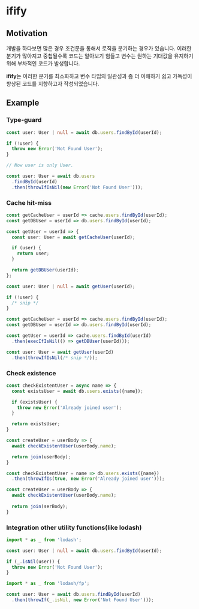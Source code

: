 # ifify

## Motivation

개발을 하다보면 많은 경우 조건문을 통해서 로직을 분기하는 경우가 있습니다. 이러한 분기가 많아지고 중첩될수록 코드는 알아보기 힘들고 변수는 원하는 기대값을 유지하기 위해 부차적인 코드가 발생합니다.

**ifify**는 이러한 분기를 최소화하고 변수 타입의 일관성과 좀 더 이해하기 쉽고 가독성이 향상된 코드를 지향하고자 작성되었습니다.

## Example

### Type-guard

```typescript
const user: User | null = await db.users.findById(userId);

if (!user) {
  throw new Error('Not Found User');
}

// Now user is only User.
```

```typescript
const user: User = await db.users
  .findById(userId)
  .then(throwIfIsNil(new Error('Not Found User')));
```

### Cache hit-miss

```typescript
const getCacheUser = userId => cache.users.findById(userId);
const getDBUser = userId => db.users.findById(userId);

const getUser = userId => {
  const user: User = await getCacheUser(userId);

  if (user) {
    return user;
  }

  return getDBUser(userId);
};

const user: User | null = await getUser(userId);

if (!user) {
  /* snip */
}
```

```typescript
const getCacheUser = userId => cache.users.findById(userId);
const getDBUser = userId => db.users.findById(userId);

const getUser = userId => cache.users.findById(userId)
  .then(execIfIsNil(() => getDBUser(userId)));

const user: User = await getUser(userId)
  .then(throwIfIsNil(/* snip */));
```

### Check existence

```typescript
const checkExistentUser = async name => {
  const existsUser = await db.users.exists({name});

  if (existsUser) {
    throw new Error('Already joined user');
  }

  return existsUser;
}

const createUser = userBody => {
  await checkExistentUser(userBody.name);

  return join(userBody);
}
```

```typescript
const checkExistentUser = name => db.users.exists({name})
  .then(throwIfIs(true, new Error('Already joined user')));

const createUser = userBody => {
  await checkExistentUser(userBody.name);
  
  return join(serBody);
}
```

### Integration other utility functions(like lodash)

```typescript
import * as _ from 'lodash';

const user: User | null = await db.users.findById(userId);

if (_.isNil(user)) {
  throw new Error('Not Found User');
}
```

```typescript
import * as _ from 'lodash/fp';

const user: User = await db.users.findById(userId)
  .then(throwIf(_.isNil, new Error('Not Found User')));
```
